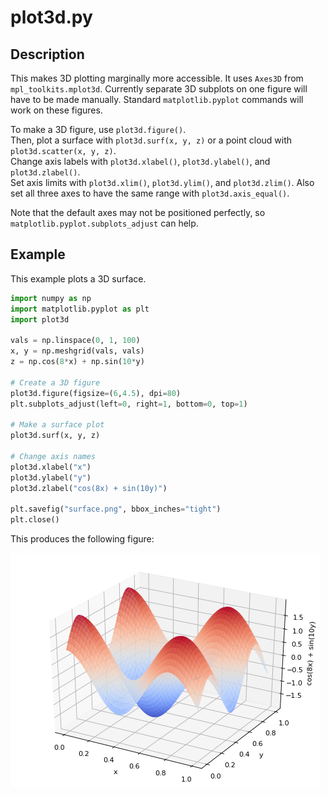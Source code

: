 # plot3d.py

## Description

This makes 3D plotting marginally more accessible. It uses `Axes3D` from `mpl_toolkits.mplot3d`. Currently separate 3D subplots on one figure will have to be made manually. Standard `matplotlib.pyplot` commands will work on these figures.

To make a 3D figure, use `plot3d.figure()`.   
Then, plot a surface with `plot3d.surf(x, y, z)` or a point cloud with `plot3d.scatter(x, y, z)`.   
Change axis labels with `plot3d.xlabel()`, `plot3d.ylabel()`, and `plot3d.zlabel()`.   
Set axis limits with `plot3d.xlim()`, `plot3d.ylim()`, and `plot3d.zlim()`. Also set all three axes to have the same range with `plot3d.axis_equal()`.

Note that the default axes may not be positioned perfectly, so `matplotlib.pyplot.subplots_adjust` can help.


## Example

This example plots a 3D surface.

```python
import numpy as np
import matplotlib.pyplot as plt
import plot3d

vals = np.linspace(0, 1, 100)
x, y = np.meshgrid(vals, vals)
z = np.cos(8*x) + np.sin(10*y)

# Create a 3D figure
plot3d.figure(figsize=(6,4.5), dpi=80)
plt.subplots_adjust(left=0, right=1, bottom=0, top=1)

# Make a surface plot
plot3d.surf(x, y, z)

# Change axis names
plot3d.xlabel("x")
plot3d.ylabel("y")
plot3d.zlabel("cos(8x) + sin(10y)")

plt.savefig("surface.png", bbox_inches="tight")
plt.close()
```

This produces the following figure:

![surface.png](../examples/surface.png)